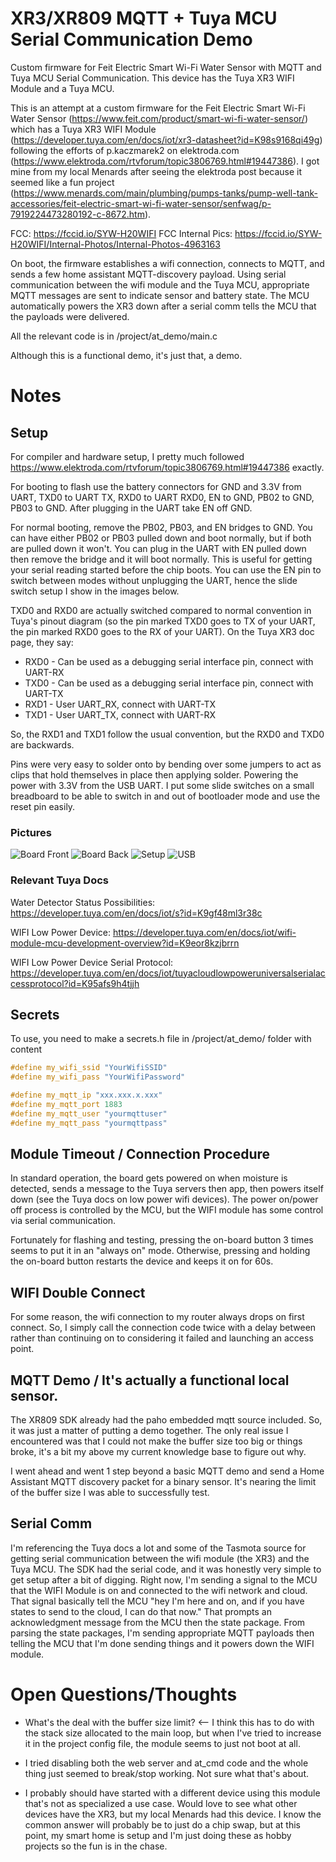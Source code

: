 # XR3/XR809 MQTT + Tuya MCU Serial Communication Demo

Custom firmware for Feit Electric Smart Wi-Fi Water Sensor with MQTT and Tuya MCU Serial Communication. This device has the Tuya XR3 WIFI Module and a Tuya MCU.

This is an attempt at a custom firmware for the Feit Electric Smart Wi-Fi Water Sensor (https://www.feit.com/product/smart-wi-fi-water-sensor/) which has a Tuya XR3 WIFI Module (https://developer.tuya.com/en/docs/iot/xr3-datasheet?id=K98s9168qi49g) following the efforts of p.kaczmarek2 on elektroda.com (https://www.elektroda.com/rtvforum/topic3806769.html#19447386). I got mine from my local Menards after seeing the elektroda post because it seemed like a fun project (https://www.menards.com/main/plumbing/pumps-tanks/pump-well-tank-accessories/feit-electric-smart-wi-fi-water-sensor/senfwag/p-7919224473280192-c-8672.htm).

FCC: https://fccid.io/SYW-H20WIFI
FCC Internal Pics: https://fccid.io/SYW-H20WIFI/Internal-Photos/Internal-Photos-4963163 

On boot, the firmware establishes a wifi connection, connects to MQTT, and sends a few home assistant MQTT-discovery payload. Using serial communication between the wifi module and the Tuya MCU, appropriate MQTT messages are sent to indicate sensor and battery state. The MCU automatically powers the XR3 down after a serial comm tells the MCU that the payloads were delivered.

All the relevant code is in /project/at_demo/main.c 

Although this is a functional demo, it's just that, a demo.

# Notes

## Setup

For compiler and hardware setup, I pretty much followed https://www.elektroda.com/rtvforum/topic3806769.html#19447386 exactly.

For booting to flash use the battery connectors for GND and 3.3V from UART, TXD0 to UART TX, RXD0 to UART RXD0, EN to GND, PB02 to GND, PB03 to GND. After plugging in the UART take EN off GND.

For normal booting, remove the PB02, PB03, and EN bridges to GND. You can have either PB02 or PB03 pulled down and boot normally, but if both are pulled down it won't. You can plug in the UART with EN pulled down then remove the bridge and it will boot normally. This is useful for getting your serial reading started before the chip boots. You can use the EN pin to switch between modes without unplugging the UART, hence the slide switch setup I show in the images below.

TXD0 and RXD0 are actually switched compared to normal convention in Tuya's pinout diagram (so the pin marked TXD0 goes to TX of your UART, the pin marked RXD0 goes to the RX of your UART). On the Tuya XR3 doc page, they say:

- RXD0 - Can be used as a debugging serial interface pin, connect with UART-RX
- TXD0 - Can be used as a debugging serial interface pin, connect with UART-TX
- RXD1 - User UART_RX, connect with UART-TX
- TXD1 - User UART_TX, connect with UART-RX

So, the RXD1 and TXD1 follow the usual convention, but the RXD0 and TXD0 are backwards. 

Pins were very easy to solder onto by bending over some jumpers to act as clips that hold themselves in place then applying solder. Powering the power with 3.3V from the USB UART. I put some slide switches on a small breadboard to be able to switch in and out of bootloader mode and use the reset pin easily.

### Pictures

![Board Front](images/labeled-front.svg)
![Board Back](images/board-back.jpg)
![Setup](images/setup.jpg)
![USB](images/usb.jpg)

### Relevant Tuya Docs

Water Detector Status Possibilities: https://developer.tuya.com/en/docs/iot/s?id=K9gf48ml3r38c

WIFI Low Power Device: https://developer.tuya.com/en/docs/iot/wifi-module-mcu-development-overview?id=K9eor8kzjbrrn

WIFI Low Power Device Serial Protocol: https://developer.tuya.com/en/docs/iot/tuyacloudlowpoweruniversalserialaccessprotocol?id=K95afs9h4tjjh

## Secrets

To use, you need to make a secrets.h file in /project/at_demo/ folder with content

```C
#define my_wifi_ssid "YourWifiSSID"
#define my_wifi_pass "YourWifiPassword"

#define my_mqtt_ip "xxx.xxx.x.xxx"
#define my_mqtt_port 1883
#define my_mqtt_user "yourmqttuser"
#define my_mqtt_pass "yourmqttpass"
```

## Module Timeout / Connection Procedure

In standard operation, the board gets powered on when moisture is detected, sends a message to the Tuya servers then app, then powers itself down (see the Tuya docs on low power wifi devices). The power on/power off process is controlled by the MCU, but the WIFI module has some control via serial communication.

Fortunately for flashing and testing, pressing the on-board button 3 times seems to put it in an "always on" mode. Otherwise, pressing and holding the on-board button restarts the device and keeps it on for 60s.
## WIFI Double Connect

For some reason, the wifi connection to my router always drops on first connect. So, I simply call the connection code twice with a delay between rather than continuing on to considering it failed and launching an access point.

## MQTT Demo / It's actually a functional local sensor.

The XR809 SDK already had the paho embedded mqtt source included. So, it was just a matter of putting a demo together. The only real issue I encountered was that I could not make the buffer size too big or things broke, it's a bit my above my current knowledge base to figure out why.

I went ahead and went 1 step beyond a basic MQTT demo and send a Home Assistant MQTT discovery packet for a binary sensor. It's nearing the limit of the buffer size I was able to successfully test.

## Serial Comm

I'm referencing the Tuya docs a lot and some of the Tasmota source for getting serial communication between the wifi module (the XR3) and the Tuya MCU. The SDK had the serial code, and it was honestly very simple to get setup after a bit of digging. Right now, I'm sending a signal to the MCU that the WIFI Module is on and connected to the wifi network and cloud. That signal basically tell the MCU "hey I'm here and on, and if you have states to send to the cloud, I can do that now." That prompts an acknowledgment message from the MCU then the state package. From parsing the state packages, I'm sending appropriate MQTT payloads then telling the MCU that I'm done sending things and it powers down the WIFI module.

# Open Questions/Thoughts

- What's the deal with the buffer size limit? <-- I think this has to do with the stack size allocated to the main loop, but when I've tried to increase it in the project config file, the module seems to just not boot at all.

- I tried disabling both the web server and at_cmd code and the whole thing just seemed to break/stop working. Not sure what that's about.

- I probably should have started with a different device using this module that's not as specialized a use case. Would love to see what other devices have the XR3, but my local Menards had this device. I know the common answer will probably be to just do a chip swap, but at this point, my smart home is setup and I'm just doing these as hobby projects so the fun is in the chase.